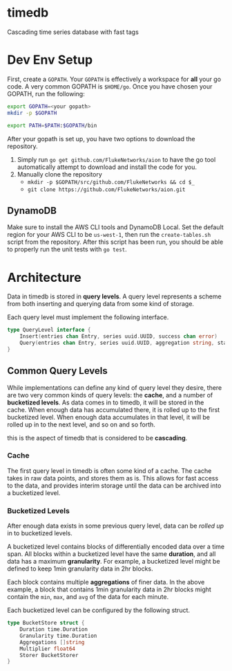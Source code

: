 timedb
======

Cascading time series database with fast tags

# Dev Env Setup

First, create a `GOPATH`. Your `GOPATH` is effectively a workspace for **all** your go code. A very common GOPATH is `$HOME/go`. Once you have chosen your GOPATH, run the following:

````bash
export GOPATH=<your gopath>
mkdir -p $GOPATH

export PATH=$PATH:$GOPATH/bin
````

After your gopath is set up, you have two options to download the repository.

1. Simply run `go get github.com/FlukeNetworks/aion` to have the go tool automatically attempt to download and install the code for you.
2. Manually clone the repository
   * `mkdir -p $GOPATH/src/github.com/FlukeNetworks && cd $_`
   * `git clone https://github.com/FlukeNetworks/aion.git`

## DynamoDB

Make sure to install the AWS CLI tools and DynamoDB Local. Set the default region for your AWS CLI to be `us-west-1`, then run the `create-tables.sh` script from the repository. After this script has been run, you should be able to properly run the unit tests with `go test`.

# Architecture

Data in timedb is stored in **query levels**. A query level represents a scheme from both inserting and querying data from some kind of storage.

Each query level must implement the following interface.

````go
type QueryLevel interface {
    Insert(entries chan Entry, series uuid.UUID, success chan error)
    Query(entries chan Entry, series uuid.UUID, aggregation string, start time.Time, end time.Time, success chan error)
}
````

## Common Query Levels

While implementations can define any kind of query level they desire, there are two very common kinds of query levels: the **cache**, and a number of **bucketized levels**. As data comes in to timedb, it will be stored in the cache. When enough data has accumulated there, it is rolled up to the first bucketized level. When enough data accumulates in that level, it will be rolled up in to the next level, and so on and so forth.

this is the aspect of timedb that is considered to be **cascading**.

### Cache

The first query level in timedb is often some kind of a cache. The cache takes in raw data points, and stores them as is. This allows for fast access to the data, and provides interim storage until the data can be archived into a bucketized level.

### Bucketized Levels

After enough data exists in some previous query level, data can be *rolled up* in to bucketized levels.

A bucketized level contains blocks of differentially encoded data over a time span. All blocks within a bucketized level have the same **duration**, and all data has a maximum **granularity**. For example, a bucketized level might be defined to keep 1min granularity data in 2hr blocks.

Each block contains multiple **aggregations** of finer data. In the above example, a block that contains 1min granularity data in 2hr blocks might contain the `min`, `max`, and `avg` of the data for each minute.

Each bucketized level can be configured by the following struct.

````go
type BucketStore struct {
    Duration time.Duration
    Granularity time.Duration
    Aggregations []string
    Multiplier float64
    Storer BucketStorer
}
````

